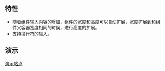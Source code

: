 ## 特性

- 随着组件输入内容的增加，组件的宽度和高度可以自动扩展，宽度扩展到和组件父容器宽度相同的时候，进行高度的扩展。
- 支持换行符的输入。

## 演示

[演示站点](https://deoncn.github.io/Vuetify/) 
